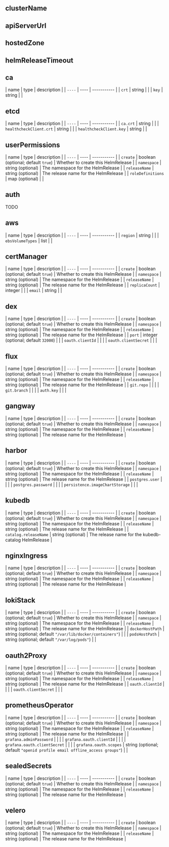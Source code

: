 ## clusterName

## apiServerUrl

## hostedZone

## helmReleaseTimeout

## ca

| name | type | description |
| `----` | ---- | ----------- |
| `crt` | string |  |
| `key` | string |  |

## etcd

| name | type | description |
| `----` | ---- | ----------- |
| `ca.crt` | string |  |
| `healthcheckClient.crt` | string |  |
| `healthcheckClient.key` | string |  |

## userPermissions

| name | type | description |
| `----` | ---- | ----------- |
| `create` | boolean (optional; default `true`) | Whether to create this HelmRelease |
| `namespace` | string (optional) | The namespace for the HelmRelease |
| `releaseName` | string (optional) | The release name for the HelmRelease |
| `roleDefinitions` | map (optional) |  |

## auth

TODO

## aws

| name | type | description |
| `----` | ---- | ----------- |
| `region` | string |  |
| `ebsVolumeTypes` | list |  |

## certManager

| name | type | description |
| `----` | ---- | ----------- |
| `create` | boolean (optional; default `true`) | Whether to create this HelmRelease |
| `namespace` | string (optional) | The namespace for the HelmRelease |
| `releaseName` | string (optional) | The release name for the HelmRelease |
| `replicaCount` | integer |  |
| `email` | string |  |

## dex

| name | type | description |
| `----` | ---- | ----------- |
| `create` | boolean (optional; default `true`) | Whether to create this HelmRelease |
| `namespace` | string (optional) | The namespace for the HelmRelease |
| `releaseName` | string (optional) | The release name for the HelmRelease |
| `port` | integer (optional; default `32000`) |  |
| `oauth.clientId` |  |  |
| `oauth.clientSecret` |  |  |

## flux

| name | type | description |
| `----` | ---- | ----------- |
| `create` | boolean (optional; default `true`) | Whether to create this HelmRelease |
| `namespace` | string (optional) | The namespace for the HelmRelease |
| `releaseName` | string (optional) | The release name for the HelmRelease |
| `git.repo` |  |  |
| `git.branch` |  |  |
| `auth.key` |  |  |

## gangway

| name | type | description |
| `----` | ---- | ----------- |
| `create` | boolean (optional; default `true`) | Whether to create this HelmRelease |
| `namespace` | string (optional) | The namespace for the HelmRelease |
| `releaseName` | string (optional) | The release name for the HelmRelease |

## harbor

| name | type | description |
| `----` | ---- | ----------- |
| `create` | boolean (optional; default `true`) | Whether to create this HelmRelease |
| `namespace` | string (optional) | The namespace for the HelmRelease |
| `releaseName` | string (optional) | The release name for the HelmRelease |
| `postgres.user` |  |  |
| `postgres.password` |  |  |
| `persistence.imageChartStorage` |  |  |

## kubedb

| name | type | description |
| `----` | ---- | ----------- |
| `create` | boolean (optional; default `true`) | Whether to create this HelmRelease |
| `namespace` | string (optional) | The namespace for the HelmRelease |
| `releaseName` | string (optional) | The release name for the HelmRelease |
| `catalog.releaseName` | string (optional) | The release name for the kubedb-catalog HelmRelease |

## nginxIngress

| name | type | description |
| `----` | ---- | ----------- |
| `create` | boolean (optional; default `true`) | Whether to create this HelmRelease |
| `namespace` | string (optional) | The namespace for the HelmRelease |
| `releaseName` | string (optional) | The release name for the HelmRelease |

## lokiStack

| name | type | description |
| `----` | ---- | ----------- |
| `create` | boolean (optional; default `true`) | Whether to create this HelmRelease |
| `namespace` | string (optional) | The namespace for the HelmRelease |
| `releaseName` | string (optional) | The release name for the HelmRelease |
| `dockerHostPath` | string (optional; default `"/var/lib/docker/containers"`) |  |
| `podsHostPath` | string (optional; default `"/var/log/pods"`) |  |

## oauth2Proxy

| name | type | description |
| `----` | ---- | ----------- |
| `create` | boolean (optional; default `true`) | Whether to create this HelmRelease |
| `namespace` | string (optional) | The namespace for the HelmRelease |
| `releaseName` | string (optional) | The release name for the HelmRelease |
| `oauth.clientId` |  |  |
| `oauth.clientSecret` |  |  |

## prometheusOperator

| name | type | description |
| `----` | ---- | ----------- |
| `create` | boolean (optional; default `true`) | Whether to create this HelmRelease |
| `namespace` | string (optional) | The namespace for the HelmRelease |
| `releaseName` | string (optional) | The release name for the HelmRelease |
| `grafana.adminPassword` |  |  |
| `grafana.oauth.clientId` |  |  |
| `grafana.oauth.clientSecret` |  |  |
| `grafana.oauth.scopes` | string (optional; default `"openid profile email offline_access groups"`) |  |

## sealedSecrets

| name | type | description |
| `----` | ---- | ----------- |
| `create` | boolean (optional; default `true`) | Whether to create this HelmRelease |
| `namespace` | string (optional) | The namespace for the HelmRelease |
| `releaseName` | string (optional) | The release name for the HelmRelease |

## velero

| name | type | description |
| `----` | ---- | ----------- |
| `create` | boolean (optional; default `true`) | Whether to create this HelmRelease |
| `namespace` | string (optional) | The namespace for the HelmRelease |
| `releaseName` | string (optional) | The release name for the HelmRelease |
